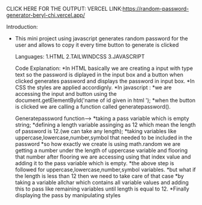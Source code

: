 CLICK HERE FOR THE OUTPUT:
    VERCEL LINK:https://random-password-generator-beryl-chi.vercel.app/

Introduction:
* This mini project using javascript generates random password for the user and allows to copy it every time button to generate is clicked

  Languages:
  1.HTML
  2.TAILWINDCSS
  3.JAVASCRIPT

  Code Explanation:
  *In HTML basically we are creating a input with type text so the password is diplayed in the input box and a button when clicked generates password
  and displays the password in input box.
  *In CSS the styles are applied accordignly.
  *In javascript :
    *we are accessing the input and button using the document.getElementById('name of id given in html ');
    *when the button is clicked we are calling a function called generatepassword().
  
  Generatepassword function-->
  *taking a pass variable which is empty string;
  *defining a length variable assinging as 12 which mean the length of password is 12.(we can take any length);
  *taking variables like uppercase,lowercase,number,symbol that needed to be included in the password
  *so how exactly we create is using math.random we are getting a number under the length of uppercase variable and flooring that number
  after flooring we are accessing using that index value and adding it to the pass variable which is empty.
  *the above step is followed for uppercase,lowercase,number,symbol variables.
  *but what if the length is less than 12 then we need to take care of that case
  *by taking a variable allchar which contains all variable values and adding this to pass like remaining variables
  until length is equal to 12.
  *Finally displaying the pass by manipulating styles
  
  
  
